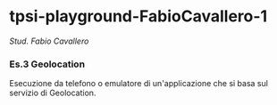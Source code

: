 # tpsi-playground-FabioCavallero-1

_Stud. Fabio Cavallero_

### Es.3 Geolocation

Esecuzione da telefono o emulatore di un'applicazione che si basa sul servizio di Geolocation.


